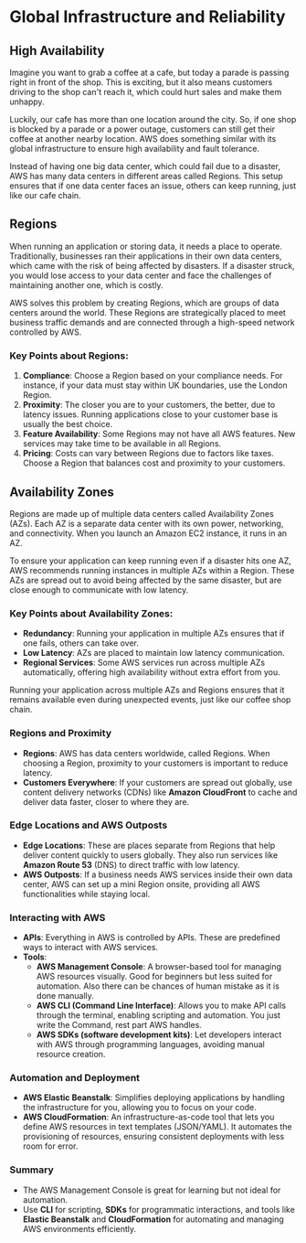 # Global Infrastructure and Reliability

## High Availability

Imagine you want to grab a coffee at a cafe, but today a parade is passing right in front of the shop. This is exciting, but it also means customers driving to the shop can't reach it, which could hurt sales and make them unhappy.

Luckily, our cafe has more than one location around the city. So, if one shop is blocked by a parade or a power outage, customers can still get their coffee at another nearby location. AWS does something similar with its global infrastructure to ensure high availability and fault tolerance.

Instead of having one big data center, which could fail due to a disaster, AWS has many data centers in different areas called Regions. This setup ensures that if one data center faces an issue, others can keep running, just like our cafe chain.

## Regions

When running an application or storing data, it needs a place to operate. Traditionally, businesses ran their applications in their own data centers, which came with the risk of being affected by disasters. If a disaster struck, you would lose access to your data center and face the challenges of maintaining another one, which is costly.

AWS solves this problem by creating Regions, which are groups of data centers around the world. These Regions are strategically placed to meet business traffic demands and are connected through a high-speed network controlled by AWS.

### Key Points about Regions:
1. **Compliance**: Choose a Region based on your compliance needs. For instance, if your data must stay within UK boundaries, use the London Region.
2. **Proximity**: The closer you are to your customers, the better, due to latency issues. Running applications close to your customer base is usually the best choice.
3. **Feature Availability**: Some Regions may not have all AWS features. New services may take time to be available in all Regions.
4. **Pricing**: Costs can vary between Regions due to factors like taxes. Choose a Region that balances cost and proximity to your customers.

## Availability Zones

Regions are made up of multiple data centers called Availability Zones (AZs). Each AZ is a separate data center with its own power, networking, and connectivity. When you launch an Amazon EC2 instance, it runs in an AZ.

To ensure your application can keep running even if a disaster hits one AZ, AWS recommends running instances in multiple AZs within a Region. These AZs are spread out to avoid being affected by the same disaster, but are close enough to communicate with low latency.

### Key Points about Availability Zones:
- **Redundancy**: Running your application in multiple AZs ensures that if one fails, others can take over.
- **Low Latency**: AZs are placed to maintain low latency communication.
- **Regional Services**: Some AWS services run across multiple AZs automatically, offering high availability without extra effort from you.

Running your application across multiple AZs and Regions ensures that it remains available even during unexpected events, just like our coffee shop chain.


### Regions and Proximity
- **Regions**: AWS has data centers worldwide, called Regions. When choosing a Region, proximity to your customers is important to reduce latency.
- **Customers Everywhere**: If your customers are spread out globally, use content delivery networks (CDNs) like **Amazon CloudFront** to cache and deliver data faster, closer to where they are.

### Edge Locations and AWS Outposts
- **Edge Locations**: These are places separate from Regions that help deliver content quickly to users globally. They also run services like **Amazon Route 53** (DNS) to direct traffic with low latency.
- **AWS Outposts**: If a business needs AWS services inside their own data center, AWS can set up a mini Region onsite, providing all AWS functionalities while staying local.

### Interacting with AWS
- **APIs**: Everything in AWS is controlled by APIs. These are predefined ways to interact with AWS services.
- **Tools**:
  - **AWS Management Console**: A browser-based tool for managing AWS resources visually. Good for beginners but less suited for automation. Also there can be chances of human mistake as it is done manually.
  - **AWS CLI (Command Line Interface)**: Allows you to make API calls through the terminal, enabling scripting and automation. You just write the Command, rest part AWS handles.
  - **AWS SDKs (software development kits)**: Let developers interact with AWS through programming languages, avoiding manual resource creation.
  
### Automation and Deployment
- **AWS Elastic Beanstalk**: Simplifies deploying applications by handling the infrastructure for you, allowing you to focus on your code.
- **AWS CloudFormation**: An infrastructure-as-code tool that lets you define AWS resources in text templates (JSON/YAML). It automates the provisioning of resources, ensuring consistent deployments with less room for error.

### Summary
- The AWS Management Console is great for learning but not ideal for automation.
- Use **CLI** for scripting, **SDKs** for programmatic interactions, and tools like **Elastic Beanstalk** and **CloudFormation** for automating and managing AWS environments efficiently.
